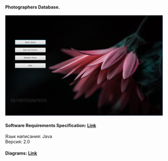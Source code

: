 #### Photographers Database.
![...](https://github.com/lGReeNA/PhotBase/blob/master/documentation/diagrams/images/1.jpg)

#### Software Requirements Specification: [Link](https://github.com/lGReeNA/PhotBase/blob/master/documentation/SRS.md)
Язык написания: Java  
Версия: 2.0

#### Diagrams: [Link](https://github.com/lGReeNA/PhotBase/tree/master/documentation/diagrams)
